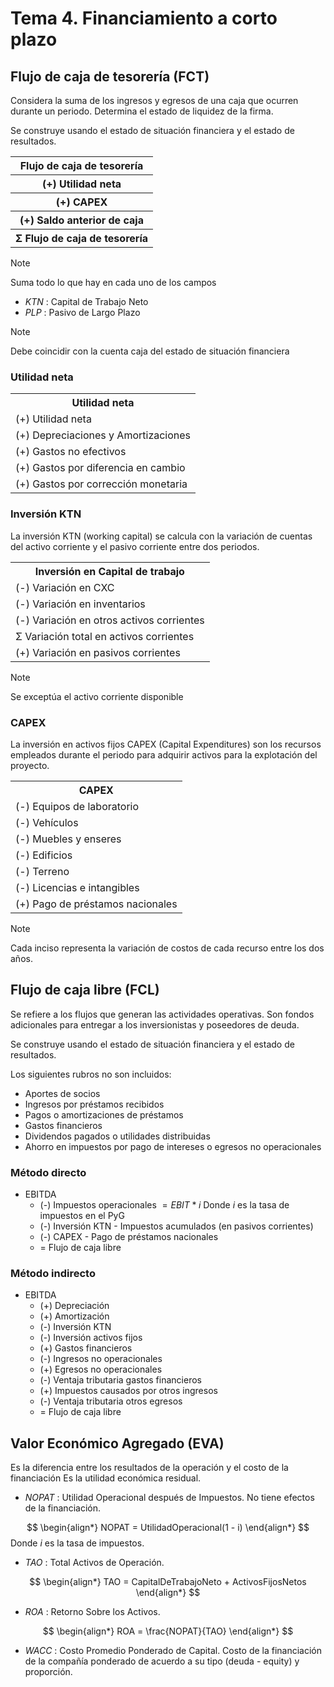 # Tema 4. Financiamiento a corto plazo

## Flujo de caja de tesorería (FCT)

Considera la suma de los ingresos y egresos de una caja que ocurren durante un periodo.
Determina el estado de liquidez de la firma.

Se construye usando el estado de situación financiera y el estado de resultados.

<table>
	<tr>
		<th><center>Flujo de caja de tesorería</center></th>
	</tr>
	<tr>
		<th><center>(+) Utilidad neta</center></th>
	</tr>
	<tr>
		<th><center>(+) CAPEX</center></th>
	</tr>
	<tr>
		<th><center>(+) Saldo anterior de caja</center></th>
	</tr>
	<tr>
		<th><center>Σ Flujo de caja de tesorería</center></th>
	</tr>
</table>

>[!Note]
>Suma todo lo que hay en cada uno de los campos

- _KTN_ : Capital de Trabajo Neto
- _PLP_ : Pasivo de Largo Plazo

>[!Note]
>Debe coincidir con la cuenta caja del estado de situación financiera


### Utilidad neta

<table>
	<tr>
		<th><center>Utilidad neta</center></th>
	</tr>
	<tr>
		<td>(+) Utilidad neta</td>
	</tr>
	<tr>
		<td>(+) Depreciaciones y Amortizaciones</td>
	</tr>
	<tr>
		<td>(+) Gastos no efectivos</td>
	</tr>
	<tr>
		<td>(+) Gastos por diferencia en cambio</td>
	</tr>
	<tr>
		<td>(+) Gastos por corrección monetaria</td>
	</tr>
</table>


### Inversión KTN

La inversión KTN (working capital) se calcula con la variación de cuentas del activo corriente y el pasivo corriente entre dos periodos.

<table>
	<tr>
		<th><center>Inversión en Capital de trabajo</center></th>
	</tr>
	<tr>
		<td>(-) Variación en CXC</td>
	</tr>
	<tr>
		<td>(-) Variación en inventarios</td>
	</tr>
	<tr>
		<td>(-) Variación en otros activos corrientes</td>
	</tr>
	<tr>
		<td>Σ Variación total en activos corrientes</td>
	</tr>
	<tr>
		<td>(+) Variación en pasivos corrientes</td>
	</tr>
</table>

>[!Note]
>Se exceptúa el activo corriente disponible


### CAPEX

La inversión en activos fijos CAPEX (Capital Expenditures) son los recursos empleados durante el periodo para adquirir activos para la explotación del proyecto.

<table>
	<tr>
		<th><center>CAPEX</center></th>
	</tr>
	<tr>
		<td>(-) Equipos de laboratorio</td>
	</tr>
	<tr>
		<td>(-) Vehículos</td>
	</tr>
	<tr>
		<td>(-) Muebles y enseres</td>
	</tr>
	<tr>
		<td>(-) Edificios</td>
	</tr>
	<tr>
		<td>(-) Terreno</td>
	</tr>
	<tr>
		<td>(-) Licencias e intangibles</td>
	</tr>
	<tr>
		<td>(+) Pago de préstamos nacionales</td>
	</tr>
</table>

>[!Note]
>Cada inciso representa la variación de costos de cada recurso entre los dos años.


## Flujo de caja libre (FCL)

Se refiere a los flujos que generan las actividades operativas.
Son fondos adicionales para entregar a los inversionistas y poseedores de deuda.

Se construye usando el estado de situación financiera y el estado de resultados.

Los siguientes rubros no son incluidos:
- Aportes de socios
- Ingresos por préstamos recibidos
- Pagos o amortizaciones de préstamos
- Gastos financieros
- Dividendos pagados o utilidades distribuidas
- Ahorro en impuestos por pago de intereses o egresos no operacionales

### Método directo

- EBITDA
	- (-) Impuestos operacionales $= EBIT*i$
	   Donde $i$ es la tasa de impuestos en el PyG
	- (-) Inversión KTN - Impuestos acumulados (en pasivos corrientes)
	- (-) CAPEX - Pago de préstamos nacionales
	- = Flujo de caja libre


### Método indirecto

- EBITDA
	- (+) Depreciación
	- (+) Amortización
	- (-) Inversión KTN
	- (-) Inversión activos fijos
	- (+) Gastos financieros
	- (-) Ingresos no operacionales
	- (+) Egresos no operacionales
	- (-) Ventaja tributaria gastos financieros
	- (+) Impuestos causados por otros ingresos
	- (-) Ventaja tributaria otros egresos
	- = Flujo de caja libre


## Valor Económico Agregado (EVA)

Es la diferencia entre los resultados de la operación y el costo de la financiación
Es la utilidad económica residual.

- _NOPAT_ : Utilidad Operacional después de Impuestos. No tiene efectos de la financiación.

$$
\begin{align*}
	NOPAT = UtilidadOperacional(1 - i)
\end{align*}
$$
Donde $i$ es la tasa de impuestos.

- _TAO_  : Total Activos de Operación.

$$
\begin{align*}
	TAO = CapitalDeTrabajoNeto + ActivosFijosNetos
\end{align*}
$$

- _ROA_ : Retorno Sobre los Activos.

$$
\begin{align*}
	ROA = \frac{NOPAT}{TAO}
\end{align*}
$$

- _WACC_ : Costo Promedio Ponderado de Capital. Costo de la financiación de la compañía ponderado de acuerdo a su tipo (deuda - equity) y proporción.

